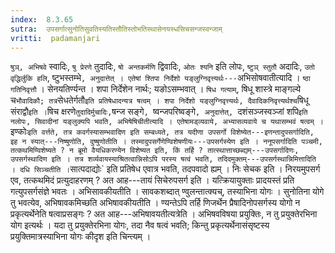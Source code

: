 ```yaml
---
index:  8.3.65
sutra:  उपसर्गात्सुनोतिसुवतिस्यतिस्तौतिस्तोभतिस्थासेनयस्धसिचसन्जस्वन्जाम्
vritti:  padamanjari
---
```


`षुञ्, अभिषवे` स्वादिः, `षु प्रेरणे` तुदादिः, `षो अन्तकर्मणि` द्विवादिः, `ओतः श्यनि` इति लोपः, `ष्टुञ् स्तुतौ` अदादिः, `उतो वृद्धिर्लुकि हलि`, ष्टुभस्तम्भे`, अनुदात्तेत् । एतेषां श्तिपा निर्देशो यङ्लुग्निवृत्त्यर्थः---`अभिसोषवातीत्यादि । `ष्ठा गतिनिवृत्तौ` । सेनयतिर्ण्यन्त । शपा निर्देशेन नार्थः; यङोऽसम्भवात् । `षिध गत्याम्`, षिधू शास्त्रे माङ्गल्ये च` भौवादिकौ; तत्र `सेधतेर्गतौ` इति प्रतिषेधादन्यत्र षत्वम् । शपा निर्देशो यङ्लुग्निवृत्त्यर्थः, दैवादिकनिवृत्त्यर्थश्च `षिधू संराद्वौ` इति । `षिच क्षरणे` तुदादिर्मुचादिः, `षन्ज सङ्गे`, `ष्वन्जपरिष्वङ्गे`, अनुदात्तेत्, `दशंसञ्जस्वञ्जां शपि` इति नलोपः, सिवादीनां यङ्लुक्यपि भवति, अभिषेषिचीतीत्यादि । एतेषामड्व्यवाये, अभ्यासव्यवाये च यथासम्भवं षत्वम् । `इण्कोः` इति वर्त्तते, तत्र कवर्गस्यासम्भवादिण इति सम्बध्यते, तत्र यदीणा उपसर्गो विशेष्येत---इणन्तादुपसर्गादिति, इह न स्यात्---निष्षुणोति, दुष्षुणोतीति । तस्मादुपसर्गेणेण्विशेषणीयः---उपसर्गस्येण इति । ननूपसर्गादिति पञ्चमी, तत्कथमिण्विशेष्यते ? न ब्रूमो वैयधिकरण्येन विशेष्यत इति, किं तर्हि ? तात्स्थात्ताच्छब्द्यम्---उपसर्गादिणः, उपसर्गस्थादिण इति । तत्र शर्व्यवायस्याश्रितत्वान्निसोऽपि परस्य षत्वं भवति, तदिदमुक्तम्---उपसर्गस्थान्निमित्तादिति ।
दधि सिञ्चतीति । `सात्पदाद्योः` इति प्रतिषेध एवात्र भवति, तदपवादो ह्यम् ।
निः सेचक इति । निरयमुपसर्ग एव, तत्कथमिदं प्रत्युदाहरणम् ? अत आह---तायं सिचेरुपसर्ग इति । यत्क्रियायुक्ताः प्रादयस्तं प्रति गत्युपसर्गसंज्ञे भवतः । अभिसावकीयतीति । सावकशब्दात् ण्वुलन्तात्क्यच्, तस्याभिना योगः । सुनोतिना योगे तु भवत्येव, अभिषावकमिच्छति अभिषावकीयतीति । ण्यन्तेऽपि तर्हि णिजर्थेन प्रैषादिनोपसर्गस्य योगो न प्रकृत्यर्थेनेति षत्वाप्रसङ्गः ? अत आह---अभिषावयतीत्यत्रेति । अभिषवविषया प्रयुक्तिः, न तु प्रयुक्तेरभिना योग इत्यर्थः । यदा तु प्रयुक्तेरभिना योगः, तदा नैव षत्वं भवति; किन्तु प्रकृत्यर्थेनासंसृष्टस्य प्रयुक्तिमात्रस्याभिना योगः कीदृश इति चिन्त्यम् ।
